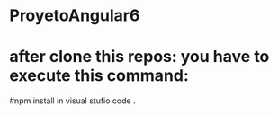 # ProyetoAngular6
# after clone this repos: you  have to execute this command:
#npm install in visual stufio code .